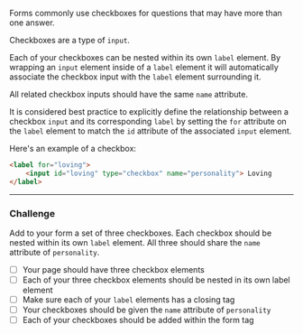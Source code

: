 <!--
title=Create a Set of Checkboxes
code=<h2>CatPhotoApp</h2>
<main>
  <p>Click here to view more <a href="#">cat photos</a>.</p>

  <a href="#"><img src="{{public(images/fcc-relaxing-cat.jpg)}}" alt="A cute orange cat lying on its back."></a>

  <p>Things cats love:</p>
  <ul>
    <li>cat nip</li>
    <li>laser pointers</li>
    <li>lasagna</li>
  </ul>
  <p>Top 3 things cats hate:</p>
  <ol>
    <li>flea treatment</li>
    <li>thunder</li>
    <li>other cats</li>
  </ol>
  <form action="https://freecatphotoapp.com/submit-cat-photo">
    <label for="indoor"><input id="indoor" type="radio" name="indoor-outdoor"> Indoor</label>
    <label for="outdoor"><input id="outdoor" type="radio" name="indoor-outdoor"> Outdoor</label><br>
    <input type="text" placeholder="cat photo URL" required>
    <button type="submit">Submit</button>
  </form>
</main>
-->

Forms commonly use checkboxes for questions that may have more than one answer.

Checkboxes are a type of `input`.

Each of your checkboxes can be nested within its own `label` element. By wrapping an `input` element inside of a `label` element it will automatically associate the checkbox input with the `label` element surrounding it.

All related checkbox inputs should have the same `name` attribute.

It is considered best practice to explicitly define the relationship between a checkbox `input` and its corresponding `label` by setting the `for` attribute on the `label` element to match the `id` attribute of the associated `input` element.

Here's an example of a checkbox:


```html
<label for="loving">
    <input id="loving" type="checkbox" name="personality"> Loving
</label>
```

---

### Challenge

Add to your form a set of three checkboxes. Each checkbox should be nested within its own `label` element. All three should share the `name` attribute of `personality`.

- [ ] Your page should have three checkbox elements <!--count("input[type=checkbox]")===3-->
- [ ] Each of your three checkbox elements should be nested in its own label element  <!--count("label input[type=checkbox]")===3-->
- [ ] Make sure each of your `label` elements has a closing tag  <!--count("label")===countHTML("&lt;/label")-->
- [ ] Your checkboxes should be given the `name` attribute of `personality` <!--count("input[type=checkbox][name=personality]")===count("input[type=checkbox]")-->
- [ ] Each of your checkboxes should be added within the form tag <!--count("form input[type=checkbox]")===3-->